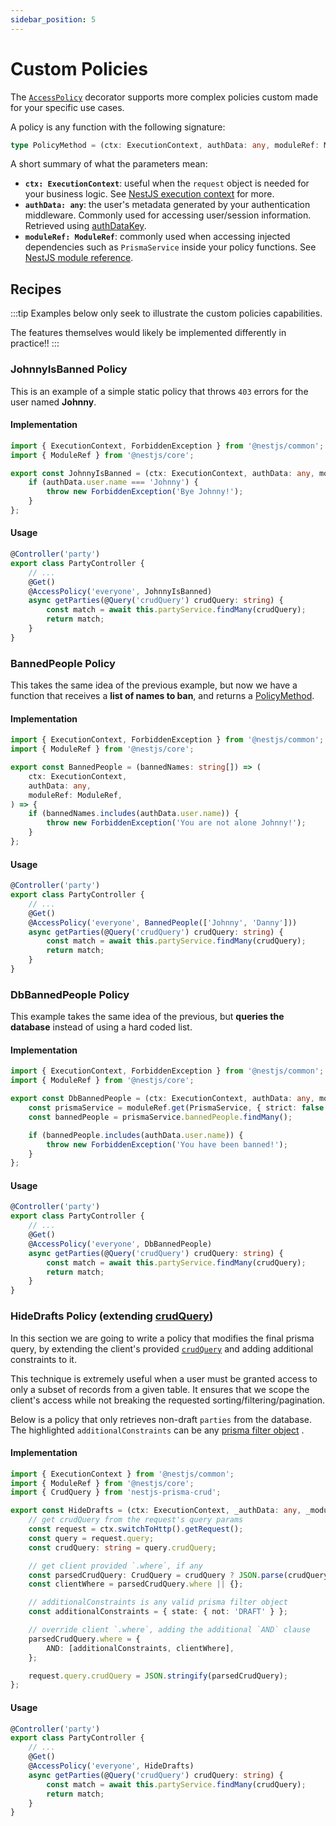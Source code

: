 ```yaml
---
sidebar_position: 5
---
```


# Custom Policies

<a name="policymethod"></a>

The [`AccessPolicy`](./access-policy) decorator supports more complex policies custom made for your specific use cases.

A policy is any function with the following signature:

```ts
type PolicyMethod = (ctx: ExecutionContext, authData: any, moduleRef: ModuleRef) => void;
```

A short summary of what the parameters mean:

-   **`ctx: ExecutionContext`**: useful when the `request` object is needed for your business logic. See [NestJS execution context](https://docs.nestjs.com/fundamentals/execution-context#execution-context) for more.
-   **`authData: any`**: the user's metadata generated by your authentication middleware. Commonly used for accessing user/session information. Retrieved using [authDataKey](/nestjs-prisma-crud/access-control-module#optsauthdatakey).
-   **`moduleRef: ModuleRef`**: commonly used when accessing injected dependencies such as `PrismaService` inside your policy functions. See [NestJS module reference](https://docs.nestjs.com/fundamentals/module-ref#module-reference).

## Recipes

:::tip
Examples below only seek to illustrate the custom policies capabilities.

The features themselves would likely be implemented differently in practice!!
:::

### JohnnyIsBanned Policy

This is an example of a simple static policy that throws `403` errors for the user named **Johnny**.

#### Implementation

```ts title=johnny-is-banned.policy.ts
import { ExecutionContext, ForbiddenException } from '@nestjs/common';
import { ModuleRef } from '@nestjs/core';

export const JohnnyIsBanned = (ctx: ExecutionContext, authData: any, moduleRef: ModuleRef) => {
    if (authData.user.name === 'Johnny') {
        throw new ForbiddenException('Bye Johnny!');
    }
};
```

#### Usage

```ts title=party.controller.ts {5}
@Controller('party')
export class PartyController {
    // ...
    @Get()
    @AccessPolicy('everyone', JohnnyIsBanned)
    async getParties(@Query('crudQuery') crudQuery: string) {
        const match = await this.partyService.findMany(crudQuery);
        return match;
    }
}
```

### BannedPeople Policy

This takes the same idea of the previous example, but now we have a function that receives a **list of names to ban**, and returns a [PolicyMethod](#policymethod).

#### Implementation

```ts title=banned-people.policy.ts
import { ExecutionContext, ForbiddenException } from '@nestjs/common';
import { ModuleRef } from '@nestjs/core';

export const BannedPeople = (bannedNames: string[]) => (
    ctx: ExecutionContext,
    authData: any,
    moduleRef: ModuleRef,
) => {
    if (bannedNames.includes(authData.user.name)) {
        throw new ForbiddenException('You are not alone Johnny!');
    }
};
```

#### Usage

```ts title=party.controller.ts {5}
@Controller('party')
export class PartyController {
    // ...
    @Get()
    @AccessPolicy('everyone', BannedPeople(['Johnny', 'Danny']))
    async getParties(@Query('crudQuery') crudQuery: string) {
        const match = await this.partyService.findMany(crudQuery);
        return match;
    }
}
```

### DbBannedPeople Policy

This example takes the same idea of the previous, but **queries the database** instead of using a hard coded list.

#### Implementation

```ts title=db-banned-people.policy.ts
import { ExecutionContext, ForbiddenException } from '@nestjs/common';
import { ModuleRef } from '@nestjs/core';

export const DbBannedPeople = (ctx: ExecutionContext, authData: any, moduleRef: ModuleRef) => {
    const prismaService = moduleRef.get(PrismaService, { strict: false });
    const bannedPeople = prismaService.bannedPeople.findMany();

    if (bannedPeople.includes(authData.user.name)) {
        throw new ForbiddenException('You have been banned!');
    }
};
```

#### Usage

```ts title=party.controller.ts {5}
@Controller('party')
export class PartyController {
    // ...
    @Get()
    @AccessPolicy('everyone', DbBannedPeople)
    async getParties(@Query('crudQuery') crudQuery: string) {
        const match = await this.partyService.findMany(crudQuery);
        return match;
    }
}
```

### HideDrafts Policy (extending [crudQuery](../client-side))

In this section we are going to write a policy that modifies the final prisma query, by extending the client's provided [`crudQuery`](../client-side) and adding additional constraints to it.

This technique is extremely useful when a user must be granted access to only a subset of records from a given table. It ensures that we scope the client's access while not breaking the requested sorting/filtering/pagination.

Below is a policy that only retrieves non-draft `parties` from the database. The highlighted `additionalConstraints` can be any [prisma filter object](https://www.prisma.io/docs/reference/api-reference/prisma-client-reference#filter-conditions-and-operators) .

#### Implementation

```ts title=hide-drafts.policy.ts {15,16,20}
import { ExecutionContext } from '@nestjs/common';
import { ModuleRef } from '@nestjs/core';
import { CrudQuery } from 'nestjs-prisma-crud';

export const HideDrafts = (ctx: ExecutionContext, _authData: any, _moduleRef: ModuleRef) => {
    // get crudQuery from the request's query params
    const request = ctx.switchToHttp().getRequest();
    const query = request.query;
    const crudQuery: string = query.crudQuery;

    // get client provided `.where`, if any
    const parsedCrudQuery: CrudQuery = crudQuery ? JSON.parse(crudQuery) : {};
    const clientWhere = parsedCrudQuery.where || {};

    // additionalConstraints is any valid prisma filter object
    const additionalConstraints = { state: { not: 'DRAFT' } };

    // override client `.where`, adding the additional `AND` clause
    parsedCrudQuery.where = {
        AND: [additionalConstraints, clientWhere],
    };

    request.query.crudQuery = JSON.stringify(parsedCrudQuery);
};
```

#### Usage

```ts title=party.controller.ts {5}
@Controller('party')
export class PartyController {
    // ...
    @Get()
    @AccessPolicy('everyone', HideDrafts)
    async getParties(@Query('crudQuery') crudQuery: string) {
        const match = await this.partyService.findMany(crudQuery);
        return match;
    }
}
```
